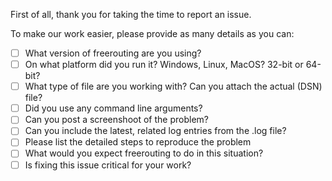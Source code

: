 First of all, thank you for taking the time to report an issue.

To make our work easier, please provide as many details as you can:
* [ ] What version of freerouting are you using?
* [ ] On what platform did you run it? Windows, Linux, MacOS? 32-bit or 64-bit?
* [ ] What type of file are you working with? Can you attach the actual (DSN) file?
* [ ] Did you use any command line arguments?
* [ ] Can you post a screenshoot of the problem?
* [ ] Can you include the latest, related log entries from the .log file?
* [ ] Please list the detailed steps to reproduce the problem
* [ ] What would you expect freerouting to do in this situation?
* [ ] Is fixing this issue critical for your work?
